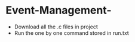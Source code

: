 # Event-Management-

- Download all the .c files in project 
- Run the one by one command stored in run.txt
